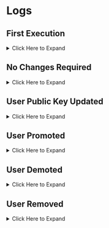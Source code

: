 # Logs

## First Execution

<details><summary>Click Here to Expand</summary>

![PIC](pics/log-initial.png)

</details>

## No Changes Required

<details><summary>Click Here to Expand</summary>

![PIC](pics/log-no-changes.png)

</details>

## User Public Key Updated

<details><summary>Click Here to Expand</summary>

![PIC](pics/log-user-key-updated.png)

</details>

## User Promoted

<details><summary>Click Here to Expand</summary>

![PIC](pics/log-user-promoted.png)

</details>

## User Demoted

<details><summary>Click Here to Expand</summary>

![PIC](pics/log-user-demoted.png)

</details>

## User Removed

<details><summary>Click Here to Expand</summary>

![PIC](pics/log-user-removed.png)

</details>

